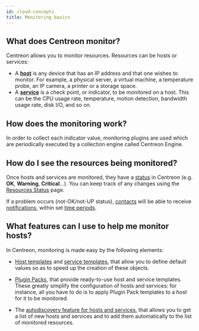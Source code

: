 ```yaml
---
id: cloud-concepts
title: Monitoring basics
---
```


## What does Centreon monitor?

Centreon allows you to monitor resources. Resources can be hosts or services:

* A [**host**](basic-objects/hosts-create) is any device that has an IP address and that one wishes to monitor. 
For example, a physical server, a virtual machine, a temperature probe, an IP camera, a printer or a storage space.
* A [**service**](basic-objects/services-create) is a check point, or indicator, to be monitored on a host.
This can be the CPU usage rate, temperature, motion detection, bandwidth usage rate, disk I/O, and so on.

## How does the monitoring work?

In order to collect each indicator value, monitoring plugins are used which are periodically executed by a collection engine called Centreon Engine.

## How do I see the resources being monitored?

Once hosts and services are monitored, they have a [status](../alerts-notifications/concepts) in Centreon (e.g. **OK**, **Warning**, **Critical**...). You can keep track of any changes using the [Resources Status](../alerts-notifications/resources-status) page.

If a problem occurs (not-OK/not-UP status), [contacts](basic-objects/contacts) will be able to receive [notifications](../alerts-notifications/notif-configuration), within set [time periods](basic-objects/timeperiods).

## What features can I use to help me monitor hosts?

In Centreon, monitoring is made easy by the following elements:

- [Host templates](basic-objects/hosts-templates) and [service templates](basic-objects/services-templates), that allow you to define default values so as to speed up the creation of these objects.

- [Plugin Packs](pluginpacks), that provide ready-to-use host and service templates. These greatly simplify the configuration of hosts and services: for instance, all you have to do is to apply Plugin Pack templates to a host for it to be monitored.

- The [autodiscovery feature for hosts and services](discovery/introduction), that allows you to get a list of new hosts and services and to add them automatically to the list of monitored resources.